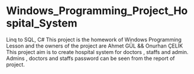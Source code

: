 # Windows_Programming_Project_Hospital_System
Linq to SQL, C#
  This project is the homework of Windows Programming Lesson and the owners of the project are Ahmet GÜL && Onurhan ÇELİK
  This project aim is to create hospital system for doctors , staffs and admin. 
  Admins , doctors and staffs password can be seen from the report of project.
  
